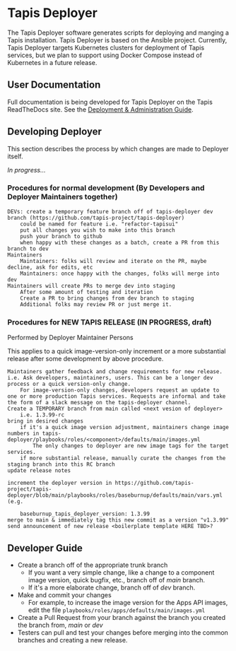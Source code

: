 # Tapis Deployer 

The Tapis Deployer software generates scripts for deploying and manging a Tapis installation.
Tapis Deployer is based on the Ansible project. Currently, Tapis Deployer targets Kubernetes clusters
for deployment of Tapis services, but we plan to support using Docker Compose instead of Kubernetes
in a future release. 

## User Documentation

Full documentation is being developed for Tapis Deployer on the Tapis ReadTheDocs site. See 
the [Deployment & Administration Guide](https://tapis.readthedocs.org/deployment/index.html). 


## Developing Deployer

This section describes the process by which changes are made to Deployer itself. 

_In progress..._

### Procedures for normal development (By Developers and Deployer Maintainers together) 

    DEVs: create a temporary feature branch off of tapis-deployer dev branch (https://github.com/tapis-project/tapis-deployer)
        could be named for feature i.e. "refactor-tapisui" 
        put all changes you wish to make into this branch
        push your branch to github
        when happy with these changes as a batch, create a PR from this branch to dev
    Maintainers
        Maintainers: folks will review and iterate on the PR, maybe decline, ask for edits, etc
        Maintainers: once happy with the changes, folks will merge into dev  
    Maintainers will create PRs to merge dev into staging
        After some amount of testing and iteration
        Create a PR to bring changes from dev branch to staging
        Additional folks may review PR or just merge it.

### Procedures for NEW TAPIS RELEASE (IN PROGRESS, draft)

Performed by Deployer Maintainer Persons

This applies to a quick image-version-only increment or a more substantial release after some development by above procedure.

    Maintainers gather feedback and change requirements for new release. i.e. Ask developers, maintainers, users. This can be a longer dev process or a quick version-only change.
        For image-version-only changes, developers request an update to one or more production Tapis services. Requests are informal and take the form of a slack message on the tapis-deployer channel.
    Create a TEMPORARY branch from main called <next vesion of deployer>
        i.e. 1.3.99-rc
    bring in desired changes
        if it's a quick image version adjustment, maintainers change image numbers in tapis-deployer/playbooks/roles/<component>/defaults/main/images.yml
            The only changes to deployer are new image tags for the target services.
        if more substantial release, manually curate the changes from the staging branch into this RC branch
    update release notes

    increment the deployer version in https://github.com/tapis-project/tapis-deployer/blob/main/playbooks/roles/baseburnup/defaults/main/vars.yml (e.g.

        baseburnup_tapis_deployer_version: 1.3.99
    merge to main & immediately tag this new commit as a version "v1.3.99"
    send announcement of new release <boilerplate template HERE TBD>?

## Developer Guide

- Create a branch off of the appropriate trunk branch 
  - If you want a very simple change, like a change to a component image version, quick bugfix, etc., branch off of *main* branch. 
  - If it's a more elaborate change, branch off of *dev* branch. 
- Make and commit your changes 
  - For example, to increase the image version for the Apps API images, edit the file `playbooks/roles/apps/defaults/main/images.yml`
- Create a Pull Request from your branch against the branch you created the branch from, *main* or *dev* 
- Testers can pull and test your changes before merging into the common branches and creating a new release.

